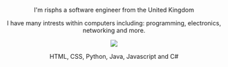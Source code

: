<p align='center'>
  I'm risphs a software engineer from the United Kingdom
</p>
<p align='center'>
    I have many intrests within computers including: programming, electronics, networking and more.
</p>
<p align='center'>
 <img src="https://lanyard.cnrad.dev/api/721717126523781240">
</p>
<p align='center'>
    HTML, CSS, Python, Java, Javascript and C#
</p>
